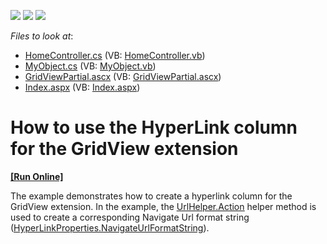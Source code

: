 <!-- default badges list -->
![](https://img.shields.io/endpoint?url=https://codecentral.devexpress.com/api/v1/VersionRange/128552000/14.1.3%2B)
[![](https://img.shields.io/badge/Open_in_DevExpress_Support_Center-FF7200?style=flat-square&logo=DevExpress&logoColor=white)](https://supportcenter.devexpress.com/ticket/details/E3001)
[![](https://img.shields.io/badge/📖_How_to_use_DevExpress_Examples-e9f6fc?style=flat-square)](https://docs.devexpress.com/GeneralInformation/403183)
<!-- default badges end -->
<!-- default file list -->
*Files to look at*:

* [HomeController.cs](./CS/Controllers/HomeController.cs) (VB: [HomeController.vb](./VB/Controllers/HomeController.vb))
* [MyObject.cs](./CS/Models/MyObject.cs) (VB: [MyObject.vb](./VB/Models/MyObject.vb))
* [GridViewPartial.ascx](./CS/Views/Home/GridViewPartial.ascx) (VB: [GridViewPartial.ascx](./VB/Views/Home/GridViewPartial.ascx))
* [Index.aspx](./CS/Views/Home/Index.aspx) (VB: [Index.aspx](./VB/Views/Home/Index.aspx))
<!-- default file list end -->
# How to use the HyperLink column for the GridView extension
<!-- run online -->
**[[Run Online]](https://codecentral.devexpress.com/e3001/)**
<!-- run online end -->


<p>The example demonstrates how to create a hyperlink column for the GridView extension. In the example, the <a href="http://msdn.microsoft.com/en-us/library/system.web.mvc.urlhelper.action.aspx"><u>UrlHelper.Action</u></a> helper method is used to create a corresponding Navigate Url format string (<a href="http://documentation.devexpress.com/#AspNet/DevExpressWebASPxEditorsHyperLinkProperties_NavigateUrlFormatStringtopic"><u>HyperLinkProperties.NavigateUrlFormatString</u></a>).</p>

<br/>


